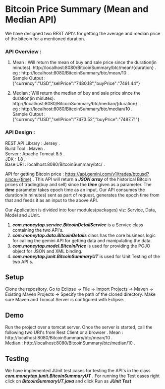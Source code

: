 # Bitcoin Price Summary (Mean and Median API)
We have designed two REST API's for getting the average and median price of the bitcoin for a mentioned duration.

### API Overview :  
1.  Mean : Will return the mean of buy and sale price since the duration(in minutes).
    http://localhost:8080/BitcoinSummary/btc/mean/{duration} .  
    eg : http://localhost:8080/BitcoinSummary/btc/mean/10 .   
    Sample Output : {"currency":"USD","sellPrice":"7480.18","buyPrice":"7491.44"}
          
2.  Median : Will return the median of buy and sale price since the duration(in minutes).
    http://localhost:8080/BitcoinSummary/btc/median/{duration} .  
    eg : http://localhost:8080/BitcoinSummary/btc/median/10 .   
    Sample Output : {"currency":"USD","sellPrice":"7473.52","buyPrice":"7487.71"}

### API Design : 
REST API Library  : Jersey .  
Build Tool : Maven .  
Server : Apache Tomcat 8.5 .  
JDK : 1.8 .  
Base URI : localhost:8080/BitcoinSummary/btc/ .  

API for getting Bitcoin price : https://api.gemini.com/v1/trades/btcusd?since={time} .    This API will return a ***JSON array*** of the historical Bitcoin prices of trading(buy and sell) since the ***time*** given as a parameter. The ***time*** parameter takes epoch time as an input. Our API consumes the duration(in minutes) sent as part of request, generates the epoch time from that and feeds it as an input to the above API.

Our Application is divided into four modules(packages) viz: Service, Data, Model and JUnit.
1. ***com.moneytap.service.BitcoinDetailService*** is a Service class containing the two API's.
2. ***com.moneytap.data.BitcoinDetails*** class has the core business logic for calling the gemini API for getting data and manipulating the data.
3. ***com.moneytap.model.BitcoinPrice*** is used for providing the POJO object for JSON and XML binding.
4. ***com.moneytap.junit.BitcoinSummaryUT*** is used for Unit Testing of the two API's.

## Setup ##
Clone the repository.
Go to Eclipse -> File -> Import Projects -> Maven -> Existing Maven Projects -> Specify the path of the cloned directory.
Make sure Maven and Tomcat Server is configured with Eclipse.

## Demo ##
Run the project over a tomcat server. Once the server is started, call the following two URI's from Rest Client or a browser . 
Mean : http://localhost:8080/BitcoinSummary/btc/mean/10 .  
Median : http://localhost:8080/BitcoinSummary/btc/median/10 .  

## Testing ##
We have implemented JUnit test cases for testing the API's in the class ***com.moneytap.junit.BitcoinSummaryUT*** .
For running the Test cases right click on ***BitcoinSummaryUT.java*** and click Run as ***JUnit Test***
